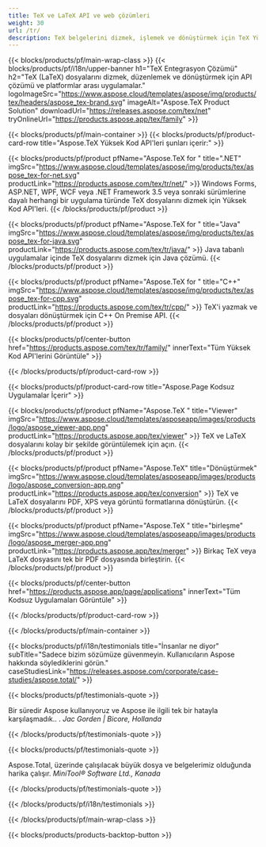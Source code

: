 ```yaml
---
title: TeX ve LaTeX API ve web çözümleri
weight: 30
url: /tr/
description: TeX belgelerini dizmek, işlemek ve dönüştürmek için TeX Yüksek Kod API'leri ve Uygulamaları. Bu çözüm ayrıca PDF, EPS, SVG ve çoğu görüntü formatını çıktı formatı olarak destekler.
---
```


{{< blocks/products/pf/main-wrap-class >}}
{{< blocks/products/pf/i18n/upper-banner h1="TeX Entegrasyon Çözümü" h2="TeX (LaTeX) dosyalarını dizmek, düzenlemek ve dönüştürmek için API çözümü ve platformlar arası uygulamalar." logoImageSrc="https://www.aspose.cloud/templates/aspose/img/products/tex/headers/aspose_tex-brand.svg" imageAlt="Aspose.TeX Product Solution" downloadUrl="https://releases.aspose.com/tex/net" tryOnlineUrl="https://products.aspose.app/tex/family" >}}

{{< blocks/products/pf/main-container >}}
{{< blocks/products/pf/product-card-row title="Aspose.TeX Yüksek Kod API'leri şunları içerir:" >}}

{{< blocks/products/pf/product pfName="Aspose.TeX for " title=".NET" imgSrc="https://www.aspose.cloud/templates/aspose/img/products/tex/aspose_tex-for-net.svg" productLink="https://products.aspose.com/tex/tr/net/" >}}
Windows Forms, ASP.NET, WPF, WCF veya .NET Framework 3.5 veya sonraki sürümlerine dayalı herhangi bir uygulama türünde TeX dosyalarını dizmek için Yüksek Kod API'leri.
{{< /blocks/products/pf/product >}}

{{< blocks/products/pf/product pfName="Aspose.TeX for " title="Java" imgSrc="https://www.aspose.cloud/templates/aspose/img/products/tex/aspose_tex-for-java.svg" productLink="https://products.aspose.com/tex/tr/java/" >}}
Java tabanlı uygulamalar içinde TeX dosyalarını dizmek için Java çözümü.
{{< /blocks/products/pf/product >}}

{{< blocks/products/pf/product pfName="Aspose.TeX for " title="C++" imgSrc="https://www.aspose.cloud/templates/aspose/img/products/tex/aspose_tex-for-cpp.svg" productLink="https://products.aspose.com/tex/tr/cpp/" >}}
TeX'i yazmak ve dosyaları dönüştürmek için C++ On Premise API.
{{< /blocks/products/pf/product >}}

{{< blocks/products/pf/center-button href="https://products.aspose.com/tex/tr/family/" innerText="Tüm Yüksek Kod API'lerini Görüntüle" >}}

{{< /blocks/products/pf/product-card-row >}}

{{< blocks/products/pf/product-card-row title="Aspose.Page Kodsuz Uygulamalar İçerir" >}}

{{< blocks/products/pf/product pfName="Aspose.TeX " title="Viewer" imgSrc="https://www.aspose.cloud/templates/asposeapp/images/products/logo/aspose_viewer-app.png" productLink="https://products.aspose.app/tex/viewer" >}}
TeX ve LaTeX dosyalarını kolay bir şekilde görüntülemek için açın.
{{< /blocks/products/pf/product >}}

{{< blocks/products/pf/product pfName="Aspose.TeX" title="Dönüştürmek" imgSrc="https://www.aspose.cloud/templates/asposeapp/images/products/logo/aspose_conversion-app.png" productLink="https://products.aspose.app/tex/conversion" >}}
TeX ve LaTeX dosyalarını PDF, XPS veya görüntü formatlarına dönüştürün.
{{< /blocks/products/pf/product >}}

{{< blocks/products/pf/product pfName="Aspose.TeX " title="birleşme" imgSrc="https://www.aspose.cloud/templates/asposeapp/images/products/logo/aspose_merger-app.png" productLink="https://products.aspose.app/tex/merger" >}}
Birkaç TeX veya LaTeX dosyasını tek bir PDF dosyasında birleştirin.
{{< /blocks/products/pf/product >}}

{{< blocks/products/pf/center-button href="https://products.aspose.app/page/applications" innerText="Tüm Kodsuz Uygulamaları Görüntüle" >}}

{{< /blocks/products/pf/product-card-row >}}

{{< /blocks/products/pf/main-container >}}

{{< blocks/products/pf/i18n/testimonials title="İnsanlar ne diyor" subTitle="Sadece bizim sözümüze güvenmeyin. Kullanıcıların Aspose hakkında söylediklerini görün." caseStudiesLink="https://releases.aspose.com/corporate/case-studies/aspose.total/" >}}

{{< blocks/products/pf/testimonials-quote >}}
<p class="first">
 Bir süredir Aspose kullanıyoruz ve Aspose ile ilgili tek bir hatayla karşılaşmadık.. .
 <em>
  Jac Gorden | Bicore, Hollanda
 </em>
</p>

{{< /blocks/products/pf/testimonials-quote >}}

{{< blocks/products/pf/testimonials-quote >}}
<p class="second">
 Aspose.Total, üzerinde çalışılacak büyük dosya ve belgelerimiz olduğunda harika çalışır.
 <em>
  MiniTool® Software Ltd., Kanada
 </em>
</p>

{{< /blocks/products/pf/testimonials-quote >}}

{{< /blocks/products/pf/i18n/testimonials >}}

{{< /blocks/products/pf/main-wrap-class >}}

{{< blocks/products/products-backtop-button >}}